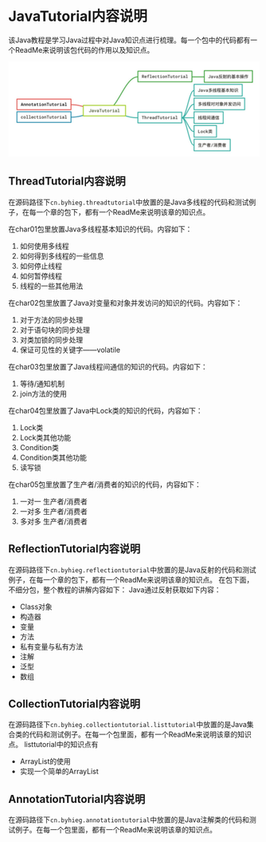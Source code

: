 # JavaTutorial内容说明
该Java教程是学习Java过程中对Java知识点进行梳理。每一个包中的代码都有一个ReadMe来说明该包代码的作用以及知识点。

![Alt text](images/JavaTutorial目录.jpg)

## ThreadTutorial内容说明
在源码路径下`cn.byhieg.threadtutorial`中放置的是Java多线程的代码和测试例子，在每一个章的包下，都有一个ReadMe来说明该章的知识点。

在char01包里放置Java多线程基本知识的代码。内容如下：

1. 如何使用多线程
2. 如何得到多线程的一些信息
3. 如何停止线程
4. 如何暂停线程
5. 线程的一些其他用法

在char02包里放置了Java对变量和对象并发访问的知识的代码。内容如下：

1. 对于方法的同步处理
2. 对于语句块的同步处理
3. 对类加锁的同步处理
4. 保证可见性的关键字——volatile

在char03包里放置了Java线程间通信的知识的代码。内容如下：

1. 等待/通知机制
2. join方法的使用

在char04包里放置了Java中Lock类的知识的代码，内容如下：

1. Lock类
2. Lock类其他功能
3. Condition类
4. Condition类其他功能
5. 读写锁

在char05包里放置了生产者/消费者的知识的代码，内容如下：

1. 一对一 生产者/消费者
2. 一对多 生产者/消费者
3. 多对多 生产者/消费者

## ReflectionTutorial内容说明
在源码路径下`cn.byhieg.reflectiontutorial`中放置的是Java反射的代码和测试例子，在每一个章的包下，都有一个ReadMe来说明该章的知识点。
在包下面，不细分包，整个教程的讲解内容如下：
Java通过反射获取如下内容：

- Class对象
- 构造器
- 变量
- 方法
- 私有变量与私有方法
- 注解
- 泛型
- 数组

## CollectionTutorial内容说明
在源码路径下`cn.byhieg.collectiontutorial.listtutorial`中放置的是Java集合类的代码和测试例子。在每一个包里面，都有一个ReadMe来说明该章的知识点。
listtutorial中的知识点有

- ArrayList的使用
- 实现一个简单的ArrayList


## AnnotationTutorial内容说明

在源码路径下`cn.byhieg.annotationtutorial`中放置的是Java注解类的代码和测试例子。在每一个包里面，都有一个ReadMe来说明该章的知识点。







